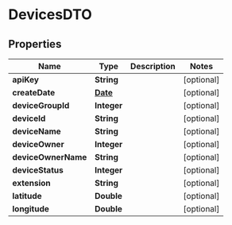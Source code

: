 
# DevicesDTO

## Properties
Name | Type | Description | Notes
------------ | ------------- | ------------- | -------------
**apiKey** | **String** |  |  [optional]
**createDate** | [**Date**](Date.md) |  |  [optional]
**deviceGroupId** | **Integer** |  |  [optional]
**deviceId** | **String** |  |  [optional]
**deviceName** | **String** |  |  [optional]
**deviceOwner** | **Integer** |  |  [optional]
**deviceOwnerName** | **String** |  |  [optional]
**deviceStatus** | **Integer** |  |  [optional]
**extension** | **String** |  |  [optional]
**latitude** | **Double** |  |  [optional]
**longitude** | **Double** |  |  [optional]



